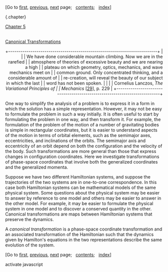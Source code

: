 <div class="navigation">

[Go to <span>[first](book.html),
[previous](book-Z-H-56.html)</span><span>,
[next](book-Z-H-58.html)</span> page<span>;
  </span><span>[contents](book-Z-H-4.html#%_toc_start)</span><span><span>;
  </span>[index](book-Z-H-82.html#%_index_start)</span>]

</div>

 {.chapter}

<div class="chapterheading">

[Chapter 5](book-Z-H-4.html#%_toc_%_chap_5)

</div>

\
 [Canonical Transformations](book-Z-H-4.html#%_toc_%_chap_5)

<div align="right">

+--------------------------------------------------------------------------+
| <span class="epigraph"> </span>                                          |
| We have done considerable mountain climbing. Now we are in the rarefied  |
| atmosphere of theories of excessive beauty and we are nearing a high     |
| plateau on which geometry, optics, mechanics, and wave mechanics meet on |
| common ground. Only concentrated thinking, and a considerable amount of  |
| re-creation, will reveal the beauty of our subject in which the last     |
| word has not been spoken.                                                |
|                                                                          |
| Cornelius Lanczos, *The Variational Principles of                        |
| Mechanics* [[29](book-Z-H-80.html#cite{Lanczos})], p. 229                |
+--------------------------------------------------------------------------+

</div>

One way to simplify the analysis of a problem is to express it in a form
in which the solution has a simple representation. However, it may not
be easy to formulate the problem in such a way initially. It is often
useful to start by formulating the problem in one way, and then
transform it. For example, the formulation of the problem of the motion
of a number of gravitating bodies is simple in rectangular coordinates,
but it is easier to understand aspects of the motion in terms of orbital
elements, such as the semimajor axes, eccentricities, and inclinations
of the orbits. The semimajor axis and eccentricity of an orbit depend on
both the configuration and the velocity of the body. Such
transformations are more general than those that express changes in
configuration coordinates. Here we investigate transformations of
phase-space coordinates that involve both the generalized coordinates
and the generalized momenta.

Suppose we have two different Hamiltonian systems, and suppose the
trajectories of the two systems are in one-to-one correspondence. In
this case both Hamiltonian systems can be mathematical models of the
same physical system. Some questions about the physical system may be
easier to answer by reference to one model and others may be easier to
answer in the other model. For example, it may be easier to formulate
the physical system in one model and to discover a conserved quantity in
the other. Canonical transformations are maps between Hamiltonian
systems that preserve the dynamics.

A *canonical transformation* is a phase-space coordinate transformation
and an associated transformation of the Hamiltonian such that the
dynamics given by Hamilton's equations in the two representations
describe the same evolution of the system.

<div class="navigation">

[Go to <span>[first](book.html),
[previous](book-Z-H-56.html)</span><span>,
[next](book-Z-H-58.html)</span> page<span>;
  </span><span>[contents](book-Z-H-4.html#%_toc_start)</span><span><span>;
  </span>[index](book-Z-H-82.html#%_index_start)</span>]

</div>

activate javascript

